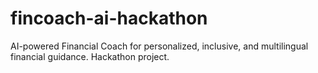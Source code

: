 # fincoach-ai-hackathon
AI-powered Financial Coach for personalized, inclusive, and multilingual financial guidance. Hackathon project.
